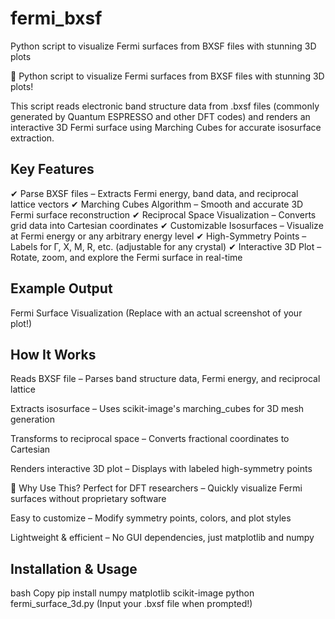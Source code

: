 # fermi_bxsf
Python script to visualize Fermi surfaces from BXSF files with stunning 3D plots

🚀 Python script to visualize Fermi surfaces from BXSF files with stunning 3D plots!

This script reads electronic band structure data from .bxsf files (commonly generated by Quantum ESPRESSO and other DFT codes) and renders an interactive 3D Fermi surface using Marching Cubes for accurate isosurface extraction.

## Key Features
✔ Parse BXSF files – Extracts Fermi energy, band data, and reciprocal lattice vectors
✔ Marching Cubes Algorithm – Smooth and accurate 3D Fermi surface reconstruction
✔ Reciprocal Space Visualization – Converts grid data into Cartesian coordinates
✔ Customizable Isosurfaces – Visualize at Fermi energy or any arbitrary energy level
✔ High-Symmetry Points – Labels for Γ, X, M, R, etc. (adjustable for any crystal)
✔ Interactive 3D Plot – Rotate, zoom, and explore the Fermi surface in real-time

## Example Output
Fermi Surface Visualization (Replace with an actual screenshot of your plot!)

## How It Works
Reads BXSF file – Parses band structure data, Fermi energy, and reciprocal lattice

Extracts isosurface – Uses scikit-image's marching_cubes for 3D mesh generation

Transforms to reciprocal space – Converts fractional coordinates to Cartesian

Renders interactive 3D plot – Displays with labeled high-symmetry points

🚀 Why Use This?
Perfect for DFT researchers – Quickly visualize Fermi surfaces without proprietary software

Easy to customize – Modify symmetry points, colors, and plot styles

Lightweight & efficient – No GUI dependencies, just matplotlib and numpy

## Installation & Usage
bash
Copy
pip install numpy matplotlib scikit-image
python fermi_surface_3d.py
(Input your .bxsf file when prompted!)
